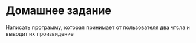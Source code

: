 # Домашнее задание
Написать программу, которая принимает от пользователя два чтсла и выводит их произвидение

